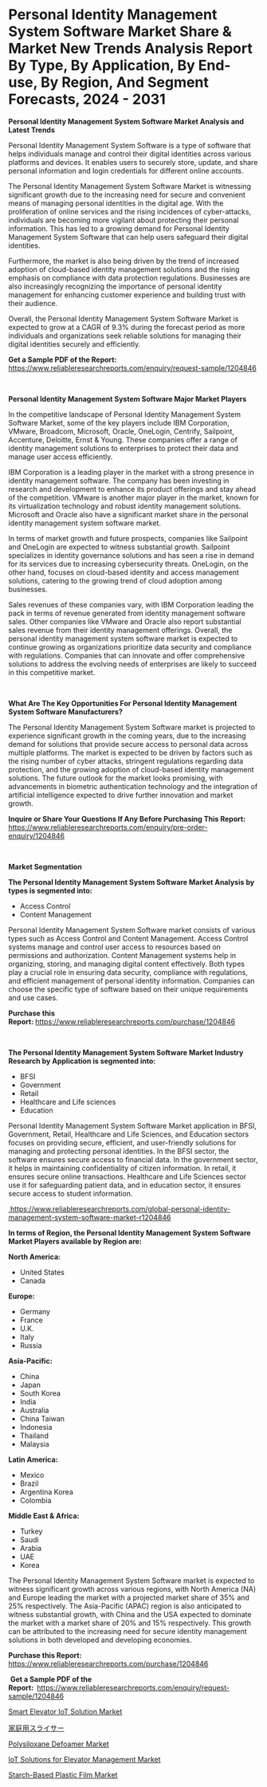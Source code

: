 <p><h1>Personal Identity Management System Software Market Share & Market New Trends Analysis Report By Type, By Application, By End-use, By Region, And Segment Forecasts, 2024 - 2031</h1></p><p><strong>Personal Identity Management System Software Market Analysis and Latest Trends</strong></p>
<p><p>Personal Identity Management System Software is a type of software that helps individuals manage and control their digital identities across various platforms and devices. It enables users to securely store, update, and share personal information and login credentials for different online accounts.</p><p>The Personal Identity Management System Software Market is witnessing significant growth due to the increasing need for secure and convenient means of managing personal identities in the digital age. With the proliferation of online services and the rising incidences of cyber-attacks, individuals are becoming more vigilant about protecting their personal information. This has led to a growing demand for Personal Identity Management System Software that can help users safeguard their digital identities.</p><p>Furthermore, the market is also being driven by the trend of increased adoption of cloud-based identity management solutions and the rising emphasis on compliance with data protection regulations. Businesses are also increasingly recognizing the importance of personal identity management for enhancing customer experience and building trust with their audience.</p><p>Overall, the Personal Identity Management System Software Market is expected to grow at a CAGR of 9.3% during the forecast period as more individuals and organizations seek reliable solutions for managing their digital identities securely and efficiently.</p></p>
<p><strong>Get a Sample PDF of the Report:&nbsp;</strong> <a href="https://www.reliableresearchreports.com/enquiry/request-sample/1204846">https://www.reliableresearchreports.com/enquiry/request-sample/1204846</a></p>
<p>&nbsp;</p>
<p><strong>Personal Identity Management System Software Major Market Players</strong></p>
<p><p>In the competitive landscape of Personal Identity Management System Software Market, some of the key players include IBM Corporation, VMware, Broadcom, Microsoft, Oracle, OneLogin, Centrify, Sailpoint, Accenture, Deloitte, Ernst & Young. These companies offer a range of identity management solutions to enterprises to protect their data and manage user access efficiently.</p><p>IBM Corporation is a leading player in the market with a strong presence in identity management software. The company has been investing in research and development to enhance its product offerings and stay ahead of the competition. VMware is another major player in the market, known for its virtualization technology and robust identity management solutions. Microsoft and Oracle also have a significant market share in the personal identity management system software market.</p><p>In terms of market growth and future prospects, companies like Sailpoint and OneLogin are expected to witness substantial growth. Sailpoint specializes in identity governance solutions and has seen a rise in demand for its services due to increasing cybersecurity threats. OneLogin, on the other hand, focuses on cloud-based identity and access management solutions, catering to the growing trend of cloud adoption among businesses.</p><p>Sales revenues of these companies vary, with IBM Corporation leading the pack in terms of revenue generated from identity management software sales. Other companies like VMware and Oracle also report substantial sales revenue from their identity management offerings. Overall, the personal identity management system software market is expected to continue growing as organizations prioritize data security and compliance with regulations. Companies that can innovate and offer comprehensive solutions to address the evolving needs of enterprises are likely to succeed in this competitive market.</p></p>
<p>&nbsp;</p>
<p><strong>What Are The Key Opportunities For Personal Identity Management System Software Manufacturers?</strong></p>
<p><p>The Personal Identity Management System Software market is projected to experience significant growth in the coming years, due to the increasing demand for solutions that provide secure access to personal data across multiple platforms. The market is expected to be driven by factors such as the rising number of cyber attacks, stringent regulations regarding data protection, and the growing adoption of cloud-based identity management solutions. The future outlook for the market looks promising, with advancements in biometric authentication technology and the integration of artificial intelligence expected to drive further innovation and market growth.</p></p>
<p><strong>Inquire or Share Your Questions If Any Before Purchasing This Report:</strong> <a href="https://www.reliableresearchreports.com/enquiry/pre-order-enquiry/1204846">https://www.reliableresearchreports.com/enquiry/pre-order-enquiry/1204846</a></p>
<p>&nbsp;</p>
<p><strong>Market Segmentation</strong></p>
<p><strong>The Personal Identity Management System Software Market Analysis by types is segmented into:</strong></p>
<p><ul><li>Access Control</li><li>Content Management</li></ul></p>
<p><p>Personal Identity Management System Software market consists of various types such as Access Control and Content Management. Access Control systems manage and control user access to resources based on permissions and authorization. Content Management systems help in organizing, storing, and managing digital content effectively. Both types play a crucial role in ensuring data security, compliance with regulations, and efficient management of personal identity information. Companies can choose the specific type of software based on their unique requirements and use cases.</p></p>
<p><strong>Purchase this Report:&nbsp;</strong><a href="https://www.reliableresearchreports.com/purchase/1204846">https://www.reliableresearchreports.com/purchase/1204846</a></p>
<p>&nbsp;</p>
<p><strong>The Personal Identity Management System Software Market Industry Research by Application is segmented into:</strong></p>
<p><ul><li>BFSI</li><li>Government</li><li>Retail</li><li>Healthcare and Life sciences</li><li>Education</li></ul></p>
<p><p>Personal Identity Management System Software Market application in BFSI, Government, Retail, Healthcare and Life Sciences, and Education sectors focuses on providing secure, efficient, and user-friendly solutions for managing and protecting personal identities. In the BFSI sector, the software ensures secure access to financial data. In the government sector, it helps in maintaining confidentiality of citizen information. In retail, it ensures secure online transactions. Healthcare and Life Sciences sector use it for safeguarding patient data, and in education sector, it ensures secure access to student information.</p></p>
<p><a href="https://www.reliableresearchreports.com/global-personal-identity-management-system-software-market-r1204846">&nbsp;https://www.reliableresearchreports.com/global-personal-identity-management-system-software-market-r1204846</a></p>
<p><strong>In terms of Region, the Personal Identity Management System Software Market Players available by Region are:</strong></p>
<p>
    <p> <strong> North America: </strong>
        <ul>
            <li>United States</li>
            <li>Canada</li>
        </ul>
        </p> 
    <p> <strong> Europe: </strong>
        <ul>
            <li>Germany</li>
            <li>France</li>
            <li>U.K.</li>
            <li>Italy</li>
            <li>Russia</li>
        </ul>
        </p> 
    <p> <strong> Asia-Pacific: </strong>
        <ul>
            <li>China</li>
            <li>Japan</li>
            <li>South Korea</li>
            <li>India</li>
            <li>Australia</li>
            <li>China Taiwan</li>
            <li>Indonesia</li>
            <li>Thailand</li>
            <li>Malaysia</li>
        </ul>
        </p> 
    <p> <strong> Latin America: </strong>
        <ul>
            <li>Mexico</li>
            <li>Brazil</li>
            <li>Argentina Korea</li>
            <li>Colombia</li>
        </ul>
        </p> 
    <p> <strong> Middle East & Africa: </strong>
        <ul>
            <li>Turkey</li>
            <li>Saudi</li>
            <li>Arabia</li>
            <li>UAE</li>
            <li>Korea</li>
        </ul>
    </p>
    </p>
<p><p>The Personal Identity Management System Software market is expected to witness significant growth across various regions, with North America (NA) and Europe leading the market with a projected market share of 35% and 25% respectively. The Asia-Pacific (APAC) region is also anticipated to witness substantial growth, with China and the USA expected to dominate the market with a market share of 20% and 15% respectively. This growth can be attributed to the increasing need for secure identity management solutions in both developed and developing economies.</p></p>
<p><strong>Purchase this Report: </strong><a href="https://www.reliableresearchreports.com/purchase/1204846">https://www.reliableresearchreports.com/purchase/1204846</a></p>
<p>&nbsp;<strong>Get a Sample PDF of the Report:&nbsp;&nbsp;</strong><a href="https://www.reliableresearchreports.com/enquiry/request-sample/1204846">https://www.reliableresearchreports.com/enquiry/request-sample/1204846</a></p>
<p><strong></strong></p>
<p><p><a href="https://github.com/kosella/Market-Research-Report-List-3/blob/main/smart-elevator-iot-solution-market.md">Smart Elevator IoT Solution Market</a></p><p><a href="https://github.com/Fatimaklein1/Market-Research-Report-List-1/blob/main/276086362255.md">家庭用スライサー</a></p><p><a href="https://www.linkedin.com/pulse/polysiloxane-defoamer-market-size-share-global-analysis-rynsc?trackingId=%2B5s3cBfafPAsHAZ5ZbTHeQ%3D%3D">Polysiloxane Defoamer Market</a></p><p><a href="https://github.com/kufem1/Market-Research-Report-List-2/blob/main/iot-solutions-for-elevator-management-market.md">IoT Solutions for Elevator Management Market</a></p><p><a href="https://www.linkedin.com/pulse/starch-based-plastic-film-market-share-amp-new-trends-analysis-ya48f?trackingId=RhYJLSKRTrZVwNHVwbxfiw%3D%3D">Starch-Based Plastic Film Market</a></p></p>